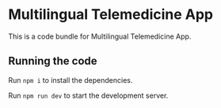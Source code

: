 
  # Multilingual Telemedicine App

  This is a code bundle for Multilingual Telemedicine App.

  ## Running the code

  Run `npm i` to install the dependencies.

  Run `npm run dev` to start the development server.
  
